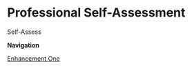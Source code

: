 # Professional Self-Assessment

Self-Assess


**Navigation**

[Enhancement One](cnohilly.git.io/enhancement_one.md)
